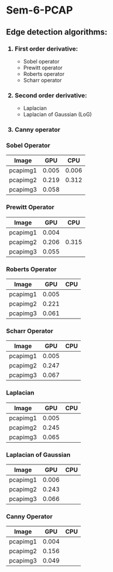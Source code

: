 # Sem-6-PCAP

<h2>Edge detection algorithms:</h2>
<ol>
  <h3><li>First order derivative:</h3>
    <ul>
      <li>Sobel operator
      <li>Prewitt operator
      <li>Roberts operator
      <li>Scharr operator
    </ul>
  </li>
  <h3><li>Second order derivative:</h3></li>
    <ul>
      <li>Laplacian
      <li>Laplacian of Gaussian (LoG)
    </ul>
  </li>
  <h3><li>Canny operator</li></h3>
</ol>

### Sobel Operator
|Image| GPU |CPU|
| -------- | ------- | ------- |
|pcapimg1|0.005|0.006|
|pcapimg2|0.219|0.312|
|pcapimg3|0.058||
### Prewitt Operator
|Image| GPU |CPU|
| -------- | ------- | ------- |
|pcapimg1|0.004||
|pcapimg2|0.206|0.315|
|pcapimg3|0.055||
### Roberts Operator
|Image| GPU |CPU|
| -------- | ------- | ------- |
|pcapimg1|0.005||
|pcapimg2|0.221||
|pcapimg3|0.061||
### Scharr Operator
|Image| GPU |CPU|
| -------- | ------- | ------- |
|pcapimg1|0.005||
|pcapimg2|0.247||
|pcapimg3|0.067||
### Laplacian
|Image| GPU |CPU|
| -------- | ------- | ------- |
|pcapimg1|0.005||
|pcapimg2|0.245||
|pcapimg3|0.065||
### Laplacian of Gaussian
|Image| GPU |CPU|
| -------- | ------- | ------- |
|pcapimg1|0.006||
|pcapimg2|0.243||
|pcapimg3|0.066||
### Canny Operator
|Image| GPU |CPU|
| -------- | ------- | ------- |
|pcapimg1|0.004||
|pcapimg2|0.156||
|pcapimg3|0.049||

